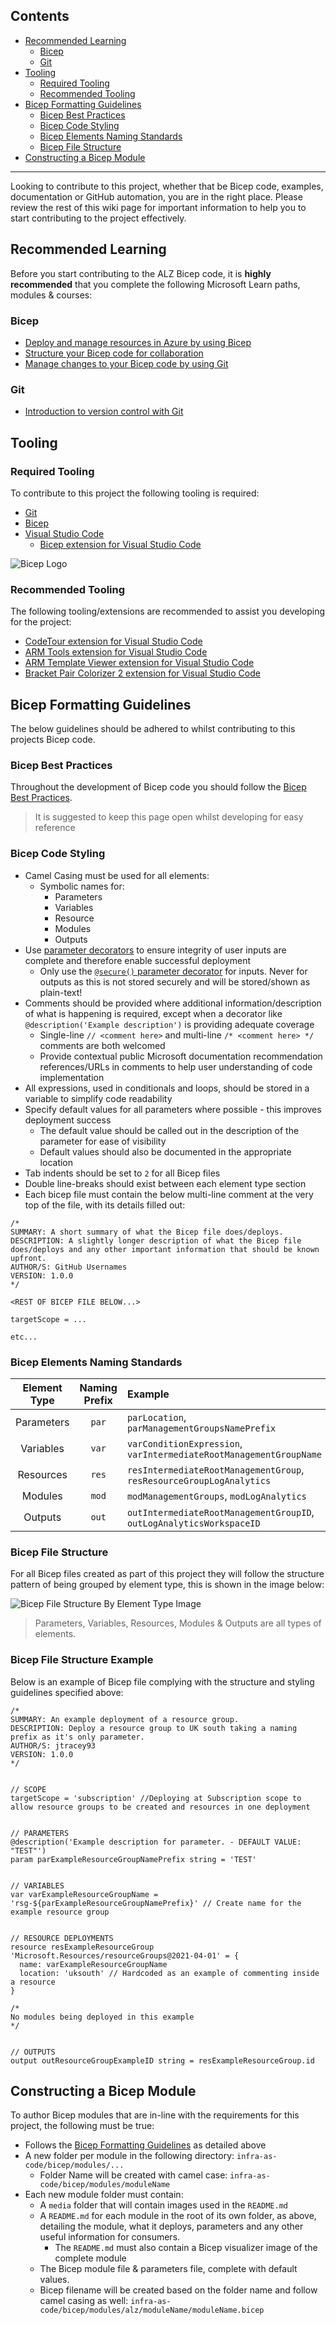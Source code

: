 <!-- markdownlint-disable -->
## Contents
<!-- markdownlint-restore -->

- [Recommended Learning](#recommended-learning)
  - [Bicep](#bicep)
  - [Git](#git)
- [Tooling](#tooling)
  - [Required Tooling](#required-tooling)
  - [Recommended Tooling](#recommended-tooling)
- [Bicep Formatting Guidelines](#bicep-formatting-guidelines)
  - [Bicep Best Practices](#bicep-best-practices)
  - [Bicep Code Styling](#bicep-code-styling)
  - [Bicep Elements Naming Standards](#bicep-elements-naming-standards)
  - [Bicep File Structure](#bicep-file-structure)
- [Constructing a Bicep Module](#constructing-a-bicep-module)

---

Looking to contribute to this project, whether that be Bicep code, examples, documentation or GitHub automation, you are in the right place. Please review the rest of this wiki page for important information to help you to start contributing to the project effectively.

## Recommended Learning

Before you start contributing to the ALZ Bicep code, it is **highly recommended** that you complete the following Microsoft Learn paths, modules & courses:

### Bicep

- [Deploy and manage resources in Azure by using Bicep](https://docs.microsoft.com/learn/paths/bicep-deploy/)
- [Structure your Bicep code for collaboration](https://docs.microsoft.com/learn/modules/structure-bicep-code-collaboration/)
- [Manage changes to your Bicep code by using Git](https://docs.microsoft.com/learn/modules/manage-changes-bicep-code-git/)

### Git

- [Introduction to version control with Git](https://docs.microsoft.com/learn/paths/intro-to-vc-git/)

## Tooling

### Required Tooling

To contribute to this project the following tooling is required:

- [Git](https://git-scm.com/downloads)
- [Bicep](https://docs.microsoft.com/azure/azure-resource-manager/bicep/install#install-manually)
- [Visual Studio Code](https://code.visualstudio.com/download)
  - [Bicep extension for Visual Studio Code](https://marketplace.visualstudio.com/items?itemName=ms-azuretools.vscode-bicep)

![Bicep Logo](media/bicep-vs-code.png)

### Recommended Tooling

The following tooling/extensions are recommended to assist you developing for the project:

- [CodeTour extension for Visual Studio Code](https://marketplace.visualstudio.com/items?itemName=vsls-contrib.codetour)
- [ARM Tools extension for Visual Studio Code](https://marketplace.visualstudio.com/items?itemName=msazurermtools.azurerm-vscode-tools)
- [ARM Template Viewer extension for Visual Studio Code](https://marketplace.visualstudio.com/items?itemName=bencoleman.armview)
- [Bracket Pair Colorizer 2 extension for Visual Studio Code](https://marketplace.visualstudio.com/items?itemName=CoenraadS.bracket-pair-colorizer-2)

## Bicep Formatting Guidelines

The below guidelines should be adhered to whilst contributing to this projects Bicep code.

### Bicep Best Practices

Throughout the development of Bicep code you should follow the [Bicep Best Practices](https://docs.microsoft.com/azure/azure-resource-manager/bicep/best-practices).

> It is suggested to keep this page open whilst developing for easy reference

### Bicep Code Styling

- Camel Casing must be used for all elements:
  - Symbolic names for:
    - Parameters
    - Variables
    - Resource
    - Modules
    - Outputs
- Use [parameter decorators](https://docs.microsoft.com/azure/azure-resource-manager/bicep/parameters#decorators) to ensure integrity of user inputs are complete and therefore enable successful deployment
  - Only use the [`@secure()` parameter decorator](https://docs.microsoft.com/azure/azure-resource-manager/bicep/parameters#secure-parameters) for inputs. Never for outputs as this is not stored securely and will be stored/shown as plain-text!
- Comments should be provided where additional information/description of what is happening is required, except when a decorator like `@description('Example description')` is providing adequate coverage
  - Single-line `// <comment here>` and multi-line `/* <comment here> */` comments are both welcomed
  - Provide contextual public Microsoft documentation recommendation references/URLs in comments to help user understanding of code implementation
- All expressions, used in conditionals and loops, should be stored in a variable to simplify code readability
- Specify default values for all parameters where possible - this improves deployment success
  - The default value should be called out in the description of the parameter for ease of visibility
  - Default values should also be documented in the appropriate location
- Tab indents should be set to `2` for all Bicep files
- Double line-breaks should exist between each element type section
- Each bicep file must contain the below multi-line comment at the very top of the file, with its details filled out:

```bicep
/*
SUMMARY: A short summary of what the Bicep file does/deploys.
DESCRIPTION: A slightly longer description of what the Bicep file does/deploys and any other important information that should be known upfront.
AUTHOR/S: GitHub Usernames
VERSION: 1.0.0
*/

<REST OF BICEP FILE BELOW...>

targetScope = ...

etc...
```

### Bicep Elements Naming Standards

| Element Type | Naming Prefix | Example |
| :------------: | :-------------: | :------- |
| Parameters | `par` | `parLocation`, `parManagementGroupsNamePrefix` |
| Variables | `var` | `varConditionExpression`, `varIntermediateRootManagementGroupName` |
| Resources | `res` | `resIntermediateRootManagementGroup`, `resResourceGroupLogAnalytics` |
| Modules | `mod` | `modManagementGroups`, `modLogAnalytics` |
| Outputs | `out` | `outIntermediateRootManagementGroupID`, `outLogAnalyticsWorkspaceID` |

### Bicep File Structure

For all Bicep files created as part of this project they will follow the structure pattern of being grouped by element type, this is shown in the image below:

![Bicep File Structure By Element Type Image](media/bicep-structure.png)

> Parameters, Variables, Resources, Modules & Outputs are all types of elements.

### Bicep File Structure Example

Below is an example of Bicep file complying with the structure and styling guidelines specified above:

```bicep
/*
SUMMARY: An example deployment of a resource group.
DESCRIPTION: Deploy a resource group to UK south taking a naming prefix as it's only parameter.
AUTHOR/S: jtracey93
VERSION: 1.0.0
*/


// SCOPE
targetScope = 'subscription' //Deploying at Subscription scope to allow resource groups to be created and resources in one deployment


// PARAMETERS
@description('Example description for parameter. - DEFAULT VALUE: "TEST"')
param parExampleResourceGroupNamePrefix string = 'TEST'


// VARIABLES
var varExampleResourceGroupName = 'rsg-${parExampleResourceGroupNamePrefix}' // Create name for the example resource group


// RESOURCE DEPLOYMENTS 
resource resExampleResourceGroup 'Microsoft.Resources/resourceGroups@2021-04-01' = {
  name: varExampleResourceGroupName
  location: 'uksouth' // Hardcoded as an example of commenting inside a resource
}

/* 
No modules being deployed in this example
*/


// OUTPUTS
output outResourceGroupExampleID string = resExampleResourceGroup.id

```

## Constructing a Bicep Module

To author Bicep modules that are in-line with the requirements for this project, the following must be true:

- Follows the [Bicep Formatting Guidelines](#bicep-formatting-guidelines) as detailed above
- A new folder per module in the following directory: `infra-as-code/bicep/modules/...`
  - Folder Name will be created with camel case: `infra-as-code/bicep/modules/moduleName`
- Each new module folder must contain:
  - A `media` folder that will contain images used in the `README.md`
  - A `README.md` for each module in the root of its own folder, as above, detailing the module, what it deploys, parameters and any other useful information for consumers.
    - The `README.md` must also contain a Bicep visualizer image of the complete module
  - The Bicep module file & parameters file, complete with default values.
  - Bicep filename will be created based on the folder name and follow camel casing as well: `infra-as-code/bicep/modules/alz/moduleName/moduleName.bicep`
